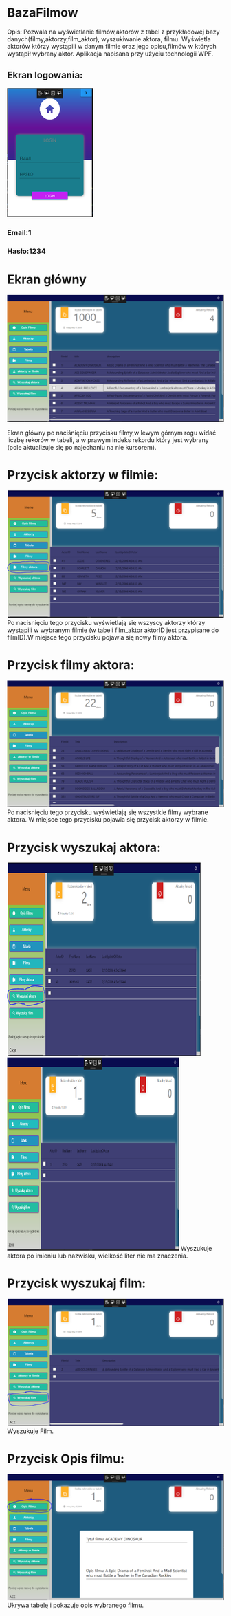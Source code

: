 # BazaFilmow
Opis: Pozwala na wyświetlanie filmów,aktorów z tabel z przykładowej bazy danych(filmy,aktorzy,film_aktor),
wyszukiwanie aktora, filmu. Wyświetla aktorów którzy wystąpili w danym filmie oraz jego opisu,filmów w których wystąpił
wybrany aktor. Aplikacja napisana przy użyciu technologii WPF.

## Ekran logowania:               
<img src = "Images/EkranLogowania.PNG" width="200" height ="300"> 

### Email:1
### Hasło:1234

# Ekran główny   
![Ekran Główny:](Images/EkranGłówny.PNG)

Ekran główny po naciśnięciu przycisku filmy,w lewym górnym rogu widać liczbę rekorów w tabeli, a w prawym indeks rekordu 
który jest wybrany (pole aktualizuje się po najechaniu na nie kursorem).
 
 # Przycisk aktorzy w filmie:
 ![Ekran Główny:](Images/AktorzyWFilmie.PNG)
 Po nacisnięciu tego przycisku wyświetlają się wszyscy aktorzy którzy wystąpili w wybranym filmie (w tabeli film_aktor aktorID jest przypisane do filmID).W miejsce tego przycisku pojawia się nowy filmy aktora.
 
 # Przycisk filmy aktora:
  ![Ekran Główny:](Images/FilmyAktora.PNG)
   Po nacisnięciu tego przycisku wyświetlają się wszystkie filmy wybrane aktora. W miejsce tego przycisku pojawia się przycisk 
   aktorzy w filmie.
   
   # Przycisk wyszukaj aktora:
   <img src = "Images/WyszukajAktora.PNG" width="450" height ="450"> <img src = "Images/WyszukajImię.PNG" width="400" height ="450"> 
   Wyszukuje aktora po imieniu lub nazwisku, wielkość liter nie ma znaczenia.
 
 # Przycisk wyszukaj film:
 ![Ekran Główny:](Images/WyszukajFilm.PNG)
 Wyszukuje Film.
 # Przycisk Opis filmu:
  ![Ekran Główny:](Images/OpisFilmu.PNG)
  Ukrywa tabelę i pokazuje opis wybranego filmu.
  

